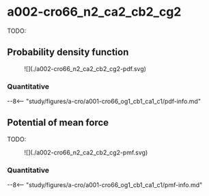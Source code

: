 # a002-cro66_n2_ca2_cb2_cg2

TODO:

<div id="a002-view" class="mol-container"></div>

<script>
document.addEventListener('DOMContentLoaded', (event) => {
    const viewer = molstar.Viewer.create('a002-view', {
        layoutIsExpanded: false,
        layoutShowControls: false,
        layoutShowRemoteState: false,
        layoutShowSequence: true,
        layoutShowLog: false,
        layoutShowLeftPanel: false,
        viewportShowExpand: true,
        viewportShowSelectionMode: true,
        viewportShowAnimation: false,
        pdbProvider: 'rcsb',
    }).then(viewer => {
        // viewer.loadStructureFromUrl("/analysis/005-rogfp-glh-md/data/traj/frame_106403.pdb", "pdb");
        viewer.loadSnapshotFromUrl("/misc/002-molstar-states/a002.molj", "molj");
    });
});
</script>

## Probability density function

<figure markdown>
![](./a002-cro66_n2_ca2_cb2_cg2-pdf.svg)
</figure>

### Quantitative

--8<-- "study/figures/a-cro/a001-cro66_og1_cb1_ca1_c1/pdf-info.md"

## Potential of mean force

TODO:

<figure markdown>
![](./a002-cro66_n2_ca2_cb2_cg2-pmf.svg)
</figure>

### Quantitative

--8<-- "study/figures/a-cro/a001-cro66_og1_cb1_ca1_c1/pmf-info.md"
